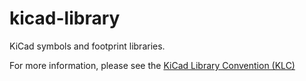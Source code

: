 # kicad-library
KiCad symbols and footprint libraries.

For more information, please see the [KiCad Library Convention (KLC)](https://klc.kicad.org/)